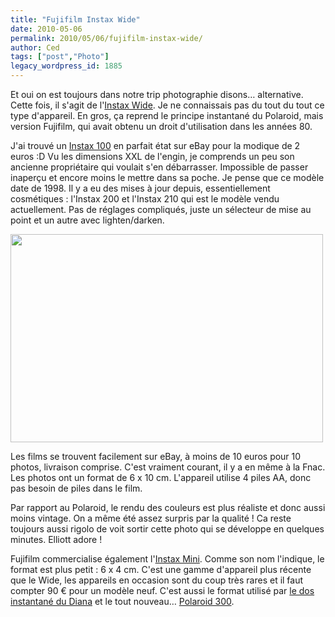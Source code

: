 ```yaml
---
title: "Fujifilm Instax Wide"
date: 2010-05-06
permalink: 2010/05/06/fujifilm-instax-wide/
author: Ced
tags: ["post","Photo"]
legacy_wordpress_id: 1885
---
```


Et oui on est toujours dans notre trip photographie disons… alternative. Cette fois, il s'agit de l'[Instax Wide](http://www.fujifilm.fr/www/grand-public/photo-argentique/films-argentiques/instantane/instaxWide.jsp). Je ne connaissais pas du tout du tout ce type d'appareil. En gros, ça reprend le principe instantané du Polaroid, mais version Fujifilm, qui avait obtenu un droit d'utilisation dans les années 80.

J'ai trouvé un [Instax 100](http://www.flickr.com/photos/64k/4551469837/) en parfait état sur eBay pour la modique de 2 euros :D Vu les dimensions XXL de l'engin, je comprends un peu son ancienne propriétaire qui voulait s'en débarrasser. Impossible de passer inaperçu et encore  moins le mettre dans sa poche. Je pense que ce modèle date de 1998. Il y a eu des mises à jour depuis, essentiellement cosmétiques : l'Instax 200 et l'Instax 210 qui est le modèle vendu actuellement. Pas de réglages compliqués, juste un sélecteur de mise au point et un autre avec lighten/darken.

<!-- excerpt -->

[<img title="4584801986_d713f6bd62" src="https://64k.be/wp-content/uploads/2010/05/4584801986_d713f6bd62.jpg" alt="" width="500" height="333" />](http://www.flickr.com/photos/64k/4584801986/)

Les films se trouvent facilement sur eBay, à moins de 10 euros pour 10 photos, livraison comprise. C'est vraiment courant, il y a en même à la Fnac. Les photos ont un format de 6 x 10 cm. L'appareil utilise 4 piles AA, donc pas besoin de piles dans le film.

Par rapport au Polaroid, le rendu des couleurs est plus réaliste et donc  aussi moins vintage. On a même été assez surpris par la qualité ! Ca reste toujours aussi rigolo de voit sortir cette photo qui se développe en quelques minutes. Elliott adore !

Fujifilm commercialise également l'[Instax Mini](http://www.fujifilm.fr/www/grand-public/photo-argentique/films-argentiques/instantane/instaxMini20.jsp). Comme son nom l'indique, le format est plus petit : 6 x 4 cm. C'est une gamme d'appareil plus récente que le Wide, les appareils en occasion sont du coup très rares et il faut compter 90 € pour un modèle neuf. C'est aussi le format utilisé par [le dos instantané du Diana](http://microsites.lomography.com/diana/products/instant) et le tout nouveau… [Polaroid 300](http://www.engadget.com/2010/04/29/polaroid-returns-to-instant-photography-with-the-300-thinks-you/).
